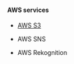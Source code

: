 #### AWS services

- [AWS S3](https://nbviewer.jupyter.org/github/yeh8211TK/DataScience/blob/master/CloudTech/AWS/AWS%20S3.ipynb)

- AWS SNS

- AWS Rekognition
